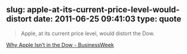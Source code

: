 slug: apple-at-its-current-price-level-would-distort
date: 2011-06-25 09:41:03
type: quote
---

> Apple, at its current price level, would distort the Dow.

[Why Apple Isn’t in the Dow - BusinessWeek](http://www.businessweek.com/magazine/content/11_26/b4234049444985.htm)
